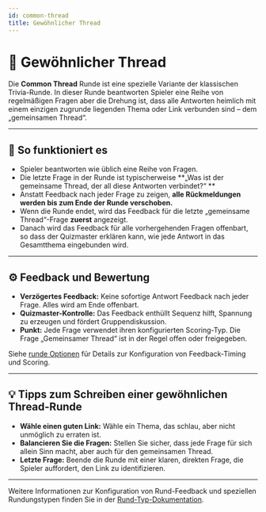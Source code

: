 ```yaml
---
id: common-thread
title: Gewöhnlicher Thread
---
```


# 🧵 Gewöhnlicher Thread

Die **Common Thread** Runde ist eine spezielle Variante der klassischen Trivia-Runde. In dieser Runde beantworten Spieler eine Reihe von regelmäßigen Fragen aber die Drehung ist, dass alle Antworten heimlich mit einem einzigen zugrunde liegenden Thema oder Link verbunden sind – dem „gemeinsamen Thread“.

---

## 📝 So funktioniert es

- Spieler beantworten wie üblich eine Reihe von Fragen.
- Die letzte Frage in der Runde ist typischerweise \*\*„Was ist der gemeinsame Thread, der all diese Antworten verbindet?“ \*\*
- Anstatt Feedback nach jeder Frage zu zeigen, **alle Rückmeldungen werden bis zum Ende der Runde verschoben.**
- Wenn die Runde endet, wird das Feedback für die letzte „gemeinsame Thread“-Frage **zuerst** angezeigt.
- Danach wird das Feedback für alle vorhergehenden Fragen offenbart, so dass der Quizmaster erklären kann, wie jede Antwort in das Gesamtthema eingebunden wird.

---

## ⚙️ Feedback und Bewertung

- **Verzögertes Feedback:** Keine sofortige Antwort Feedback nach jeder Frage. Alles wird am Ende offenbart.
- **Quizmaster-Kontrolle:** Das Feedback enthüllt Sequenz hilft, Spannung zu erzeugen und fördert Gruppendiskussion.
- **Punkt:** Jede Frage verwendet ihren konfigurierten Scoring-Typ. Die Frage „Gemeinsamer Thread“ ist in der Regel offen oder freigegeben.

Siehe [runde Optionen](../editor/008-round-options.md) für Details zur Konfiguration von Feedback-Timing und Scoring.

---

## 💡 Tipps zum Schreiben einer gewöhnlichen Thread-Runde

- **Wähle einen guten Link:** Wähle ein Thema, das schlau, aber nicht unmöglich zu erraten ist.
- **Balancieren Sie die Fragen:** Stellen Sie sicher, dass jede Frage für sich allein Sinn macht, aber auch für den gemeinsamen Thread.
- **Letzte Frage:** Beende die Runde mit einer klaren, direkten Frage, die Spieler auffordert, den Link zu identifizieren.

---

Weitere Informationen zur Konfiguration von Rund-Feedback und speziellen Rundungstypen finden Sie in der [Rund-Typ-Dokumentation](../question-types/000-question-types.md).
